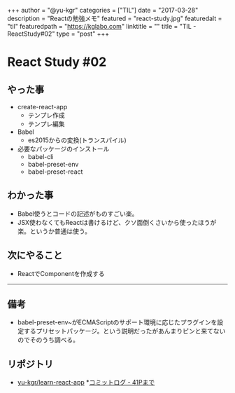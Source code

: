 +++
author = "@yu-kgr"
categories = ["TIL"]
date = "2017-03-28"
description = "Reactの勉強メモ"
featured = "react-study.jpg"
featuredalt = "til"
featuredpath = "https://kglabo.com"
linktitle = ""
title = "TIL - ReactStudy#02"
type = "post"
+++
# React Study #02

## やった事

* create-react-app
  * テンプレ作成
  * テンプレ編集
* Babel
  * es2015からの変換(トランスパイル)
* 必要なパッケージのインストール
  * babel-cli
  * babel-preset-env
  * babel-preset-react


## わかった事

* Babel使うとコードの記述がものすごい楽。
* JSX使わなくてもReactは書けるけど、クソ面倒くさいから使ったほうが楽。というか普通は使う。


## 次にやること

* ReactでComponentを作成する

---

## 備考

- babel-preset-env~がECMAScriptのサポート環境に応じたプラグインを設定するプリセットパッケージ。という説明だったがあんまりピンと来てないのでそのうち調べる。


## リポジトリ

* [yu-kgr/learn-react-app](https://github.com/yu-kgr/learn-react-app)
  *[コミットログ - 41Pまで](https://github.com/yu-kgr/learn-react-app/commit/eb59019dd89bae478e4db7494b6adff278ec66f2)
